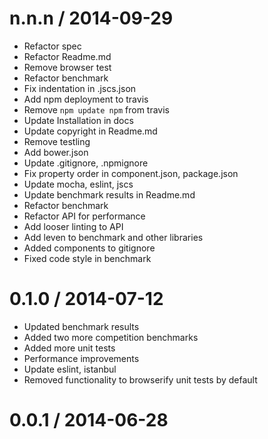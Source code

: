 
n.n.n / 2014-09-29
==================

 * Refactor spec
 * Refactor Readme.md
 * Remove browser test
 * Refactor benchmark
 * Fix indentation in .jscs.json
 * Add npm deployment to travis
 * Remove `npm update npm` from travis
 * Update Installation in docs
 * Update copyright in Readme.md
 * Remove testling
 * Add bower.json
 * Update .gitignore, .npmignore
 * Fix property order in component.json, package.json
 * Update mocha, eslint, jscs
 * Update benchmark results in Readme.md
 * Refactor benchmark
 * Refactor API for performance
 * Add looser linting to API
 * Add leven to benchmark and other libraries
 * Added components to gitignore
 * Fixed code style in benchmark

0.1.0 / 2014-07-12
==================

 * Updated benchmark results
 * Added two more competition benchmarks
 * Added more unit tests
 * Performance improvements
 * Update eslint, istanbul
 * Removed functionality to browserify unit tests by default

0.0.1 / 2014-06-28
==================
